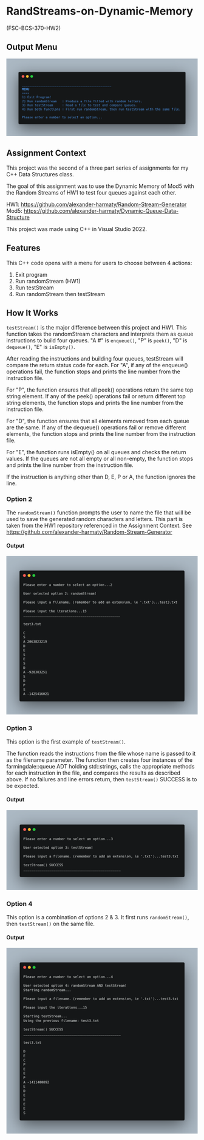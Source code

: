 # RandStreams-on-Dynamic-Memory

(FSC-BCS-370-HW2)

## Output Menu

![output](images/outputMenu.png)

## Assignment Context

This project was the second of a three part series of assignments for my C++ Data Structures class.

The goal of this assignment was to use the Dynamic Memory of Mod5 with the Random Streams of HW1 to test four queues against each other.

HW1: https://github.com/alexander-harmaty/Random-Stream-Generator
Mod5: https://github.com/alexander-harmaty/Dynamic-Queue-Data-Structure

This project was made using C++ in Visual Studio 2022.

## Features

This C++ code opens with a menu for users to choose between 4 actions:
1. Exit program
2. Run randomStream (HW1)
3. Run testStream
4. Run randomStream then testStream

## How It Works

`testStream()` is the major difference between this project and HW1.
This function takes the randomStream characters and interprets them as queue instructions to build four queues.
"A #" is `enqueue()`, "P" is `peek()`, "D" is `dequeue()`, "E" is `isEmpty()`.

After reading the instructions and building four queues, testStream will compare the return status code for each.
For "A", if any of the enqueue() operations fail, the function stops and prints the line number from the instruction file.

For "P", the function ensures that all peek() operations return the same top string element. 
If any of the peek() operations fail or return different top string elements, the function stops and prints the line number from the instruction file.

For "D", the function ensures that all elements removed from each queue are the same. 
If any of the dequeue() operations fail or remove different elements, the function stops and prints the line number from the instruction file.

For "E", the function runs isEmpty() on all queues and checks the return values. 
If the queues are not all empty or all non-empty, the function stops and prints the line number from the instruction file.

If the instruction is anything other than D, E, P or A, the function ignores the line.

### Option 2

The `randomStream()` function prompts the user to name the file that will be used to save the generated random characters and letters.
This part is taken from the HW1 repository referenced in the Assignment Context.
See https://github.com/alexander-harmaty/Random-Stream-Generator

#### Output

![output](images/option2.png)

### Option 3

This option is the first example of `testStream()`.

The function reads the instructions from the file whose name is passed to it as the filename parameter. 
The function then creates four instances of the farmingdale::queue ADT holding std::strings, calls the appropriate methods for each instruction in the file, and compares the results as described above.
If no failures and line errors return, then `testStream()` SUCCESS is to be expected.

#### Output

![output](images/option3.png)

### Option 4

This option is a combination of options 2 & 3.
It first runs `randomStream()`, then `testStream()` on the same file.

#### Output

![output](images/option4.png)


